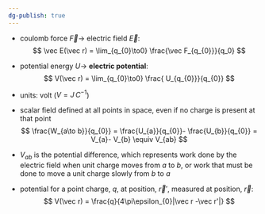 ```yaml
---
dg-publish: true
---
```

- coulomb force $\vec F \to$ electric field $\vec E$:
$$
\vec E(\vec r) = \lim_{q_{0}\to0} \frac{\vec F_{q_{0}}}{q_0}
$$
- potential energy $U \to$ **electric potential**:
$$
V(\vec r) = \lim_{q_{0}\to0} \frac{ U_{q_{0}}}{q_{0}}
$$
- units: volt ($V = J\,C^{-1}$)

- scalar field defined at all points in space, even if no charge is present at that point
$$
\frac{W_{a\to b}}{q_{0}} = \frac{U_{a}}{q_{0}}- \frac{U_{b}}{q_{0}} = V_{a}- V_{b} \equiv V_{ab}
$$
- $V_{ab}$ is the potential difference, which represents work done by the electric field when unit charge moves from $a$ to $b$, or work that must be done to move a unit charge slowly from $b$ to $a$
- potential for a point charge, $q$, at position, $\vec r'$, measured at position, $\vec r$:
$$
V(\vec r) = \frac{q}{4\pi\epsilon_{0}|\vec r -\vec r'|}
$$
